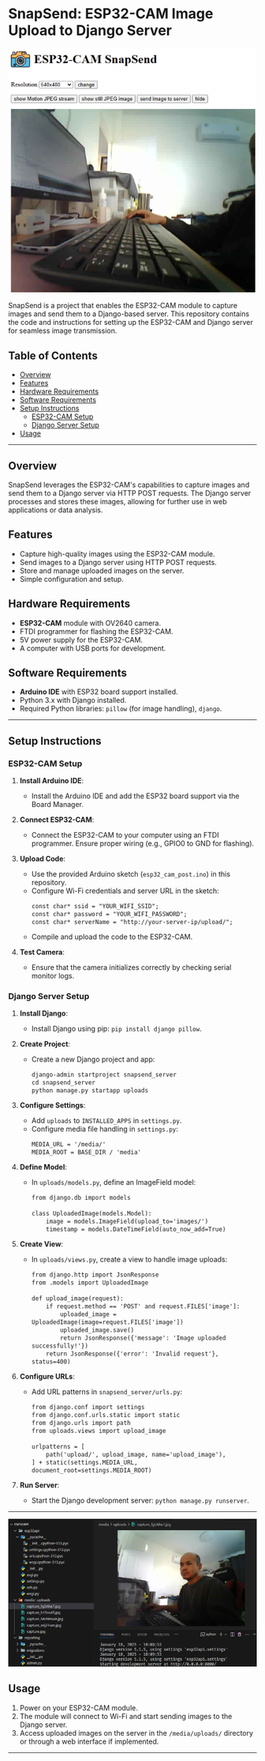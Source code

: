 # SnapSend: ESP32-CAM Image Upload to Django Server

![SnapSend](https://github.com/komkritc/ESP32CAMSanpSend/blob/main/images/snapsend.png)

SnapSend is a project that enables the ESP32-CAM module to capture images and send them to a Django-based server. This repository contains the code and instructions for setting up the ESP32-CAM and Django server for seamless image transmission.

## Table of Contents
- [Overview](#overview)
- [Features](#features)
- [Hardware Requirements](#hardware-requirements)
- [Software Requirements](#software-requirements)
- [Setup Instructions](#setup-instructions)
  - [ESP32-CAM Setup](#esp32-cam-setup)
  - [Django Server Setup](#django-server-setup)
- [Usage](#usage)

---

## Overview
SnapSend leverages the ESP32-CAM's capabilities to capture images and send them to a Django server via HTTP POST requests. The Django server processes and stores these images, allowing for further use in web applications or data analysis.

## Features
- Capture high-quality images using the ESP32-CAM module.
- Send images to a Django server using HTTP POST requests.
- Store and manage uploaded images on the server.
- Simple configuration and setup.

## Hardware Requirements
- **ESP32-CAM** module with OV2640 camera.
- FTDI programmer for flashing the ESP32-CAM.
- 5V power supply for the ESP32-CAM.
- A computer with USB ports for development.

## Software Requirements
- **Arduino IDE** with ESP32 board support installed.
- Python 3.x with Django installed.
- Required Python libraries: `pillow` (for image handling), `django`.

---

## Setup Instructions

### ESP32-CAM Setup
1. **Install Arduino IDE**:
   - Install the Arduino IDE and add the ESP32 board support via the Board Manager.

2. **Connect ESP32-CAM**:
   - Connect the ESP32-CAM to your computer using an FTDI programmer. Ensure proper wiring (e.g., GPIO0 to GND for flashing).

3. **Upload Code**:
   - Use the provided Arduino sketch (`esp32_cam_post.ino`) in this repository.
   - Configure Wi-Fi credentials and server URL in the sketch:
     ```
     const char* ssid = "YOUR_WIFI_SSID";
     const char* password = "YOUR_WIFI_PASSWORD";
     const char* serverName = "http://your-server-ip/upload/";
     ```
   - Compile and upload the code to the ESP32-CAM.

4. **Test Camera**:
   - Ensure that the camera initializes correctly by checking serial monitor logs.

### Django Server Setup
1. **Install Django**:
   - Install Django using pip: `pip install django pillow`.

2. **Create Project**:
   - Create a new Django project and app:
     ```
     django-admin startproject snapsend_server
     cd snapsend_server
     python manage.py startapp uploads
     ```

3. **Configure Settings**:
   - Add `uploads` to `INSTALLED_APPS` in `settings.py`.
   - Configure media file handling in `settings.py`:
     ```
     MEDIA_URL = '/media/'
     MEDIA_ROOT = BASE_DIR / 'media'
     ```

4. **Define Model**:
   - In `uploads/models.py`, define an ImageField model:
     ```
     from django.db import models

     class UploadedImage(models.Model):
         image = models.ImageField(upload_to='images/')
         timestamp = models.DateTimeField(auto_now_add=True)
     ```

5. **Create View**:
   - In `uploads/views.py`, create a view to handle image uploads:
     ```
     from django.http import JsonResponse
     from .models import UploadedImage

     def upload_image(request):
         if request.method == 'POST' and request.FILES['image']:
             uploaded_image = UploadedImage(image=request.FILES['image'])
             uploaded_image.save()
             return JsonResponse({'message': 'Image uploaded successfully!'})
         return JsonResponse({'error': 'Invalid request'}, status=400)
     ```

6. **Configure URLs**:
   - Add URL patterns in `snapsend_server/urls.py`:
     ```
     from django.conf import settings
     from django.conf.urls.static import static
     from django.urls import path
     from uploads.views import upload_image

     urlpatterns = [
         path('upload/', upload_image, name='upload_image'),
     ] + static(settings.MEDIA_URL, document_root=settings.MEDIA_ROOT)
     ```

7. **Run Server**:
   - Start the Django development server: `python manage.py runserver`.

---
![SnapSend](https://github.com/komkritc/ESP32CAMSanpSend/blob/main/images/screenapi.png)
## Usage
1. Power on your ESP32-CAM module.
2. The module will connect to Wi-Fi and start sending images to the Django server.
3. Access uploaded images on the server in the `/media/uploads/` directory or through a web interface if implemented.

---
